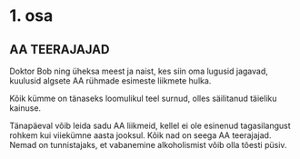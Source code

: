 # 1. osa

## AA TEERAJAJAD

   Doktor Bob ning üheksa meest ja naist, kes siin oma
lugusid jagavad, kuulusid algsete AA rühmade esimeste
liikmete hulka.

   Kõik kümme on tänaseks loomulikul teel surnud,
olles säilitanud täieliku kainuse.

   Tänapäeval võib leida sadu AA liikmeid, kellel ei ole
esinenud tagasilangust rohkem kui viiekümne aasta
jooksul. Kõik nad on seega AA teerajajad. Nemad on tunnistajaks, et vabanemine alkoholismist võib olla tõesti püsiv.
